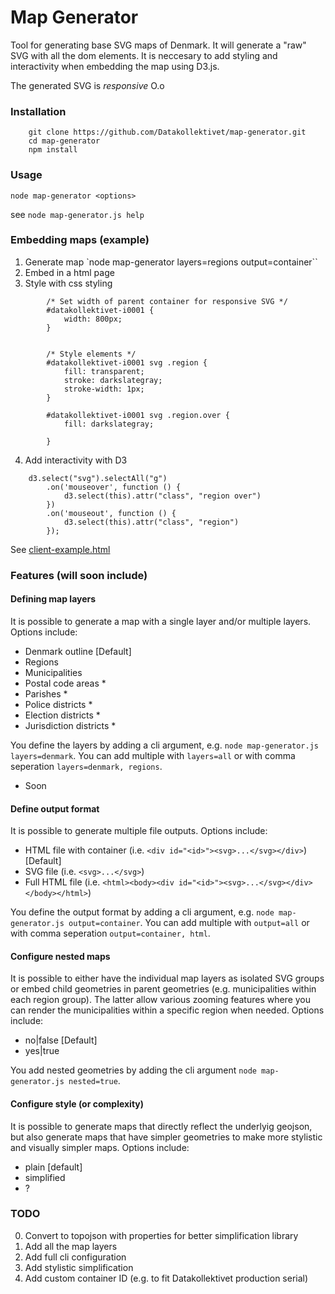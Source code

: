 # Map Generator

Tool for generating base SVG maps of Denmark. It will generate a "raw" SVG with all the dom elements. It is neccesary to add styling and interactivity when embedding the map using D3.js.

The generated SVG is *responsive* O.o

### Installation

```
    git clone https://github.com/Datakollektivet/map-generator.git
    cd map-generator
    npm install
```

### Usage

`node map-generator <options>`

see `node map-generator.js help`

### Embedding maps (example)

1. Generate map `node map-generator layers=regions output=container``
2. Embed in a html page
3. Style with css styling
```
        /* Set width of parent container for responsive SVG */
        #datakollektivet-i0001 {
            width: 800px;
        }


        /* Style elements */
        #datakollektivet-i0001 svg .region {
            fill: transparent;
            stroke: darkslategray;
            stroke-width: 1px;
        }

        #datakollektivet-i0001 svg .region.over {
            fill: darkslategray;
            
        }
```
4. Add interactivity with D3 
```
    d3.select("svg").selectAll("g")
        .on('mouseover', function () {
            d3.select(this).attr("class", "region over")
        })
        .on('mouseout', function () {
            d3.select(this).attr("class", "region")
        });

```

See [client-example.html]()


### Features (will soon include)

#### Defining map layers
It is possible to generate a map with a single layer and/or multiple layers. Options include:

+ Denmark outline [Default]
+ Regions
+ Municipalities
+ Postal code areas *
+ Parishes *
+ Police districts *
+ Election districts * 
+ Jurisdiction districts *

You define the layers by adding a cli argument, e.g. `node map-generator.js layers=denmark`. You can add multiple with `layers=all` or with comma seperation `layers=denmark, regions`.

* Soon

#### Define output format
It is possible to generate multiple file outputs. Options include:

+ HTML file with container (i.e. `<div id="<id>"><svg>...</svg></div>`) [Default]
+ SVG file (i.e. `<svg>...</svg>`)
+ Full HTML file (i.e. `<html><body><div id="<id>"><svg>...</svg></div></body></html>`)

You define the output format by adding a cli argument, e.g. `node map-generator.js output=container`. You can add multiple with `output=all` or with comma seperation `output=container, html`.

#### Configure nested maps
It is possible to either have the individual map layers as isolated SVG groups or embed child geometries in parent geometries (e.g. municipalities within each region group). The latter allow various zooming features where you can render the municipalities within a specific region when needed. Options include:

+ no|false [Default]
+ yes|true

You add nested geometries by adding the cli argument  `node map-generator.js nested=true`.

#### Configure style (or complexity)
It is possible to generate maps that directly reflect the underlyig geojson, but also generate maps that have simpler geometries to make more stylistic and visually simpler maps. Options include:

+ plain [default]
+ simplified
+ ?




### TODO

0. Convert to topojson with properties for better simplification library
1. Add all the map layers
2. Add full cli configuration
4. Add stylistic simplification
5. Add custom container ID (e.g. to fit Datakollektivet production serial)




